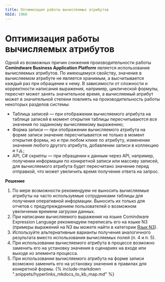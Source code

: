 ```yaml
---
title: Оптимизация работы вычисляемых атрибутов
kbId: 1966
---
```


# Оптимизация работы вычисляемых атрибутов

Одной из возможных причин снижения производительности работы **Comindware Business Application Platform** является использование вычисляемых атрибутов. По имеющемуся свойству, значение в вычисляемом атрибуте не является хранимым, а высчитывается каждый раз при обращении к нему. В зависимости от сложности и корректности написания выражения, например, циклической формулы, пересчет может занять значительное время, а вычисляемый атрибут может в значительной степени повлиять на производительность работы некоторых разделов системы:

- Таблица записей — при отображении вычисляемого атрибута на таблице записей в момент открытия таблицы пересчитываются все значения по заданному вычисляемому выражению;
- Форма записи — при отображении вычисляемого атрибута на форме записи значение пересчитывается не только в момент открытия формы, но и при любом клике по атрибуту, изменении значения любого другого атрибута, добавлении записи в коллекцию и т.д.;
- API, C# скрипты — при обращении к данным через API, например, получении информации по конкретной записи или массиву записей, для вычисляемого атрибута будет пересчитано значение перед отправкой, что может увеличить время получение ответа на запрос.

**Решение**

1. По мере возможности рекомендуем не выносить вычисляемые атрибуты на часто используемые сотрудниками таблицы для получения оперативной информации. Выносить их только для отчетов с предупреждением пользователей о возможном увеличении времени загрузки данных.
2. При написании вычисляемого выражения на языке Comindware Expression Language рекомендуем переписать его на языке N3 (примеры выражений на N3 вы можете найти в категории [Язык N3](https://kb.comindware.ru/category/408/)).
3. Используйте альтернативные варианты получения аналогичного результата вместо использования вычисляемых полей (п. 4 и п. 5).
4. При использовании вычисляемого атрибута в процессе возможно заменить его на установку значения в сценариях на входе или выходе из элемента процесса.
5. При использовании вычисляемого атрибута на форме записи возможно заменить его на установку значения в правилах для конкретной формы.
{% include-markdown ".snippets/hyperlinks_mkdocs_to_kb_map.md" %}
